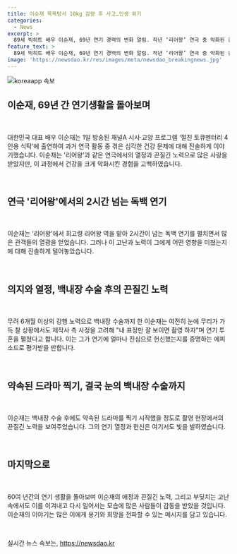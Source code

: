 ```yaml
---
title: 이순재 목욕탕서 10kg 감량 후 사고…인생 위기
categories:
  - News
excerpt: >
  89세 빅히트 배우 이순재, 69년 연기 경력의 변화 알림. 작년 ‘리어왕’ 연극 중 악화된 건강 상태 고백, 몇몇 작품 연달아, 10kg 체중 감량하며 고생. 사고, 백내장 수술 등 강한 의지와 헌신으로 극복. 부모님이 돌아가셨을 때도 관객과의 약속이 우선. 고혈을 전한 연극배우로써 신구 선배에 대한 존경 언급. 1956년 ‘지평선 너머’로 데뷔한 이순재, 지속적인 작품 활동 및 오현경씨 영결식 인사로 안타까움 불러일으킴. (총 149자)
feature_text: >
  89세 빅히트 배우 이순재, 69년 연기 경력의 변화 알림. 작년 ‘리어왕’ 연극 중 악화된 건강 상태 고백, 몇몇 작품 연달아, 10kg 체중 감량하며 고생. 사고, 백내장 수술 등 강한 의지와 헌신으로 극복. 부모님이 돌아가셨을 때도 관객과의 약속이 우선. 고혈을 전한 연극배우로써 신구 선배에 대한 존경 언급. 1956년 ‘지평선 너머’로 데뷔한 이순재, 지속적인 작품 활동 및 오현경씨 영결식 인사로 안타까움 불러일으킴. (총 149자)
image: 'https://newsdao.kr/res/images/meta/newsdao_breakingnews.jpg'
---
```


<p><img src="https://newsdao.kr/res/images/meta/newsdao_breakingnews.jpg" alt="koreaapp 속보" /></p>

<h2 data-ke-size="size26">이순재, 69년 간 연기생활을 돌아보며</h2>

<p data-ke-size="size16">&nbsp;</p>

<p data-ke-size="size16">대한민국 대표 배우 이순재는 1일 방송된 채널A 시사·교양 프로그램 ‘절친 토큐멘터리 4인용 식탁’에 출연하여 과거 연극 활동 중 겪은 심각한 건강 문제에 대해 진솔하게 이야기했습니다. 이순재는 '리어왕'과 같은 연극에서의 열정과 끈질긴 노력으로 많은 사랑을 받았지만, 이 과정에서 건강을 크게 악화시킨 경험을 고백하였습니다.</p>

<p data-ke-size="size16">&nbsp;</p>

<h2 data-ke-size="size26">연극 '리어왕'에서의 2시간 넘는 독백 연기</h2>

<p data-ke-size="size16">&nbsp;</p>

<p data-ke-size="size16">이순재는 '리어왕'에서 최고령 리어왕 역을 맡아 2시간이 넘는 독백 연기를 펼치면서 많은 관객들의 열광을 얻었습니다. 그러나 이 고난과 노력이 그에게 어떤 영향을 미쳤는지에 대해 진솔하게 털어놓았습니다.</p>

<p data-ke-size="size16">&nbsp;</p>

<h2 data-ke-size="size26">의지와 열정, 백내장 수술 후의 끈질긴 노력</h2>

<p data-ke-size="size16">&nbsp;</p>

<p data-ke-size="size16">무려 6개월 이상의 강행 노력으로 백내장 수술까지 한 이순재는 여전히 눈에 무리가 가득 찰 상황에서도 제작사 측 사정을 고려해 "내 표정만 잘 보이면 촬영 하자"며 연기 투혼을 펼쳤다고 합니다. 이는 그가 연기에 얼마나 진심으로 헌신했는지를 증명하는 에피소드로 평가받을 만합니다.</p>

<p data-ke-size="size16">&nbsp;</p>

<h2 data-ke-size="size26">약속된 드라마 찍기, 결국 눈의 백내장 수술까지</h2>

<p data-ke-size="size16">&nbsp;</p>

<p data-ke-size="size16">이순재는 백내장 수술 후에도 약속된 드라마를 찍기 시작했을 정도로 촬영 현장에서의 끈질긴 노력을 보여주었습니다. 그의 연기 열정과 헌신은 여기서도 빛을 발하였습니다.</p>

<p data-ke-size="size16">&nbsp;</p>

<h2 data-ke-size="size26">마지막으로</h2>

<p data-ke-size="size16">&nbsp;</p>

<p data-ke-size="size16">60여 년간의 연기 생활을 돌아보며 이순재의 애정과 끈질긴 노력, 그리고 부딪치는 고난 속에서도 이를 이겨내고 다시 일어서는 모습에 많은 사람들이 감동을 받았을 것입니다. 이순재의 이야기는 많은 이에게 용기와 희망을 전파할 수 있는 메시지를 담고 있습니다.</p>

<p data-ke-size="size16">&nbsp;</p>
실시간 뉴스 속보는, <a href="https://newsdao.kr" rel="dofollow">https://newsdao.kr</a>


